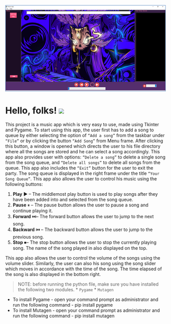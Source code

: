![screenshot](/images/musicplayer.png)
# Hello, folks! <img src="https://raw.githubusercontent.com/MartinHeinz/MartinHeinz/master/wave.gif" width="30px">


This project is a music app which is very easy to use, made using Tkinter and Pygame.
To start using this app, the user first has to add a song to queue by either selecting
the option of `“Add a song”` from the taskbar under `“File”` or by
clicking the button `“Add Song”` from Menu frame. After clicking this
button, a window is opened which directs the user to his file directory
where all the songs are stored and he can select a song accordingly.
This app also provides user with options: `“Delete a song”` to delete a
single song from the song queue, and `“Delete all songs”` to delete all
songs from the queue. This app also includes the `“Exit”` button for the
user to exit the party.
The song queue is displayed in the right frame under the title `“Your
Song Queue”`. This app also allows the user to control his music using
the following buttons:
 1) **Play** ▶  – The middlemost play button is used to play songs after they
have been added into and selected from the song queue.
 2) **Pause** ⏸ – The pause button allows the user to pause a song and
continue playing it.
3) **Forward** ⏭️– The forward button allows the user to jump to the next
song.
 4) **Backward** ⏮️ – The backward button allows the user to jump to the
previous song.
 5) **Stop** ⏹– The stop button allows the user to stop the currently playing
song.
The name of the song played in also displayed on the top.

This app also allows the user to control the volume of the songs using
the volume slider. Similarly, the user can also his song using the song
slider which moves in accordance with the time of the song. The time
elapsed of the song is also displayed in the bottom right.

> NOTE: before running the python file, make sure you have installed the following two modules.
      * `Pygame`
      * `Mutagen`
* To install Pygame - open your command prompt as administrator and run the following command
                  - pip install pygame
* To install Mutagen - open your command prompt as administrator and run the following command
                  - pip install mutagen
